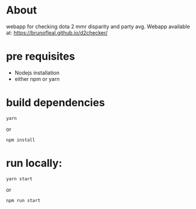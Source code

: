 # About

webapp for checking dota 2 mmr disparity and party avg. Webapp available at: https://brunofleal.github.io/d2checker/

# pre requisites

- Nodejs installation
- either npm or yarn

# build dependencies

```
yarn
```

or

```
npm install
```

# run locally:

```
yarn start
```

or

```
npm run start
```
